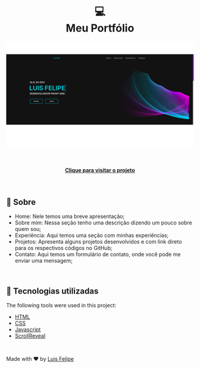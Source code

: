 <h1 align="center">
  💻<br>Meu Portfólio
</h1>

![Resultado final do projeto](./src/img/preview.png)

&#xa0;

<h4 align="center"><a href="https://portfolio-seven-silk-44.vercel.app/">Clique para visitar o projeto</a></h4>

<br>

## :dart: Sobre ##

- Home: Nele temos uma breve apresentação;
- Sobre mim: Nessa seção tenho uma descrição dizendo um pouco sobre quem sou;
- Experiência: Aqui temos uma seção com minhas experiências;
- Projetos: Apresenta alguns projetos desenvolvidos e com link direto para os respectivos códigos no GitHub;
- Contato: Aqui temos um formulário de contato, onde você pode me enviar uma mensagem;

&#xa0;

## :rocket: Tecnologias utilizadas ##

The following tools were used in this project:

- [HTML](https://www.w3schools.com/html/html5_intro.asp)
- [CSS](https://www.w3schools.com/css/css_intro.asp)
- [Javascript](https://www.w3schools.com/js/js_intro.asp)
- [ScrollReveal](https://scrollrevealjs.org/)

&#xa0;

Made with :heart: by <a href="https://github.com/luisfelipecode" target="_blank">Luis Felipe</a>

